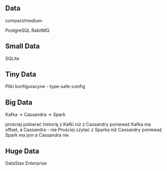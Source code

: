 

## Data

compact/medium

PostgreSQL
RabitMQ


## Small Data

SQLite

## Tiny Data

Pliki konfiguracyne - type-safe-config

## Big Data

Kafka -> Cassandra -> Spark

prościej pobierać historię z Kafki niż z Cassandry ponieważ Kafka ma offset, a Cassandra - nie
Prościej czytać z Sparka niż Cassandry ponieważ Spark ma join a Cassandra nie


## Huge Data

DataStax Enterprise